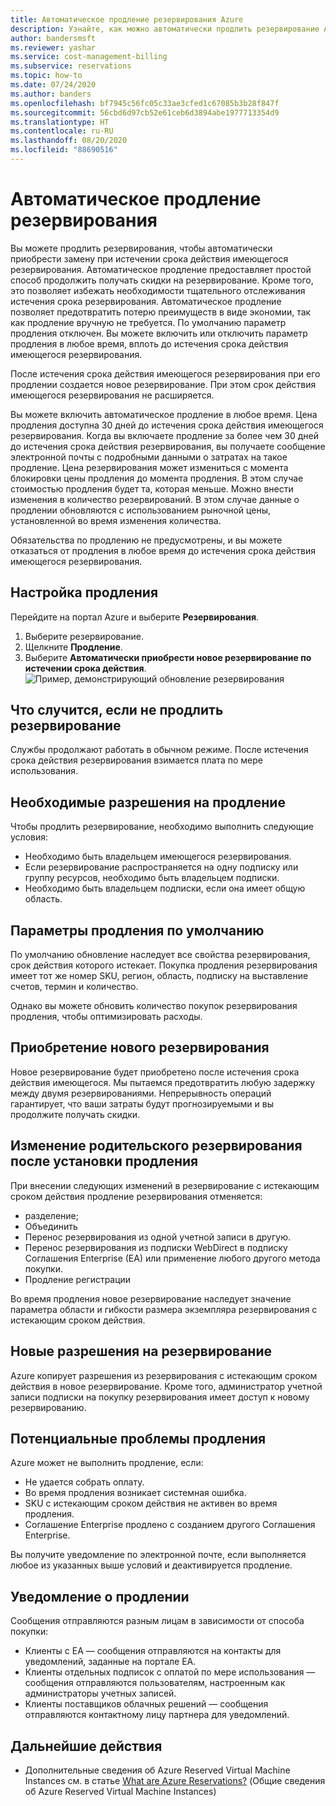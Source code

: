 ```yaml
---
title: Автоматическое продление резервирования Azure
description: Узнайте, как можно автоматически продлить резервирование Azure, чтобы продолжить получать скидки на резервирование.
author: bandersmsft
ms.reviewer: yashar
ms.service: cost-management-billing
ms.subservice: reservations
ms.topic: how-to
ms.date: 07/24/2020
ms.author: banders
ms.openlocfilehash: bf7945c56fc05c33ae3cfed1c67085b3b28f847f
ms.sourcegitcommit: 56cbd6d97cb52e61ceb6d3894abe1977713354d9
ms.translationtype: HT
ms.contentlocale: ru-RU
ms.lasthandoff: 08/20/2020
ms.locfileid: "88690516"
---
```

# <a name="automatically-renew-reservations"></a>Автоматическое продление резервирования

Вы можете продлить резервирования, чтобы автоматически приобрести замену при истечении срока действия имеющегося резервирования. Автоматическое продление предоставляет простой способ продолжить получать скидки на резервирование. Кроме того, это позволяет избежать необходимости тщательного отслеживания истечения срока резервирования. Автоматическое продление позволяет предотвратить потерю преимуществ в виде экономии, так как продление вручную не требуется. По умолчанию параметр продления отключен. Вы можете включить или отключить параметр продления в любое время, вплоть до истечения срока действия имеющегося резервирования.

После истечения срока действия имеющегося резервирования при его продлении создается новое резервирование. При этом срок действия имеющегося резервирования не расширяется.

Вы можете включить автоматическое продление в любое время. Цена продления доступна 30 дней до истечения срока действия имеющегося резервирования. Когда вы включаете продление за более чем 30 дней до истечения срока действия резервирования, вы получаете сообщение электронной почты с подробными данными о затратах на такое продление. Цена резервирования может измениться с момента блокировки цены продления до момента продления. В этом случае стоимостью продления будет та, которая меньше. Можно внести изменения в количество резервирований. В этом случае данные о продлении обновляются с использованием рыночной цены, установленной во время изменения количества.

Обязательства по продлению не предусмотрены, и вы можете отказаться от продления в любое время до истечения срока действия имеющегося резервирования.

## <a name="set-up-renewal"></a>Настройка продления

Перейдите на портал Azure и выберите **Резервирования**.

1. Выберите резервирование.
2. Щелкните **Продление**.
3. Выберите **Автоматически приобрести новое резервирование по истечении срока действия**.  
  ![Пример, демонстрирующий обновление резервирования](./media/reservation-renew/reservation-renewal.png)

## <a name="if-you-dont-renew"></a>Что случится, если не продлить резервирование

Службы продолжают работать в обычном режиме. После истечения срока действия резервирования взимается плата по мере использования.

## <a name="required-renewal-permissions"></a>Необходимые разрешения на продление

Чтобы продлить резервирование, необходимо выполнить следующие условия:

- Необходимо быть владельцем имеющегося резервирования.
- Если резервирование распространяется на одну подписку или группу ресурсов, необходимо быть владельцем подписки.
- Необходимо быть владельцем подписки, если она имеет общую область.

## <a name="default-renewal-settings"></a>Параметры продления по умолчанию

По умолчанию обновление наследует все свойства резервирования, срок действия которого истекает. Покупка продления резервирования имеет тот же номер SKU, регион, область, подписку на выставление счетов, термин и количество.

Однако вы можете обновить количество покупок резервирования продления, чтобы оптимизировать расходы.

## <a name="when-the-new-reservation-is-purchased"></a>Приобретение нового резервирования

Новое резервирование будет приобретено после истечения срока действия имеющегося. Мы пытаемся предотвратить любую задержку между двумя резервированиями. Непрерывность операций гарантирует, что ваши затраты будут прогнозируемыми и вы продолжите получать скидки.

## <a name="changing-parent-reservation-after-setting-renewal"></a>Изменение родительского резервирования после установки продления

При внесении следующих изменений в резервирование с истекающим сроком действия продление резервирования отменяется:

- разделение;
- Объединить
- Перенос резервирования из одной учетной записи в другую.
- Перенос резервирования из подписки WebDirect в подписку Соглашения Enterprise (EA) или применение любого другого метода покупки.
- Продление регистрации

Во время продления новое резервирование наследует значение параметра области и гибкости размера экземпляра резервирования с истекающим сроком действия.

## <a name="new-reservation-permissions"></a>Новые разрешения на резервирование

Azure копирует разрешения из резервирования с истекающим сроком действия в новое резервирование. Кроме того, администратор учетной записи подписки на покупку резервирования имеет доступ к новому резервированию.

## <a name="potential-renewal-problems"></a>Потенциальные проблемы продления

Azure может не выполнить продление, если:

- Не удается собрать оплату.
- Во время продления возникает системная ошибка.
- SKU с истекающим сроком действия не активен во время продления.
- Соглашение Enterprise продлено с созданием другого Соглашения Enterprise.

Вы получите уведомление по электронной почте, если выполняется любое из указанных выше условий и деактивируется продление.

## <a name="renewal-notification"></a>Уведомление о продлении

Сообщения отправляются разным лицам в зависимости от способа покупки:

- Клиенты с EA — сообщения отправляются на контакты для уведомлений, заданные на портале EA.
- Клиенты отдельных подписок с оплатой по мере использования — сообщения отправляются пользователям, настроенным как администраторы учетных записей.
- Клиенты поставщиков облачных решений — сообщения отправляются контактному лицу партнера для уведомлений.

## <a name="next-steps"></a>Дальнейшие действия
- Дополнительные сведения об Azure Reserved Virtual Machine Instances см. в статье [What are Azure Reservations?](save-compute-costs-reservations.md) (Общие сведения об Azure Reserved Virtual Machine Instances)
